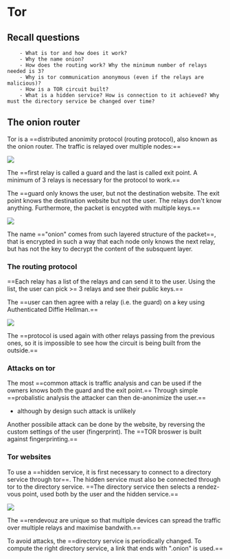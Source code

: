 # Tor

## Recall questions 
        - What is tor and how does it work? 
        - Why the name onion?
        - How does the routing work? Why the minimum number of relays needed is 3?
        - Why is tor communication anonymous (even if the relays are malicious)?
        - How is a TOR circuit built?
        - What is a hidden service? How is connection to it achieved? Why must the directory service be changed over time? 

## The onion router

Tor is a ==distributed anonimity protocol (routing protocol), also known as the onion router.
The traffic is relayed over multiple nodes:==

![](../../../DS/tor.png)

The ==first relay is called a guard and the last is called exit point. A minimum of 3 relays is necessary for the protocol to work.==

The ==guard only knows the user, but not the destination website. The exit point knows the destination website but not the user. The relays don't
know anything. Furthermore, the packet is encypted with multiple keys.==

![](../../../DS/tor1.png)
 
The name =="onion" comes from such layered structure of the packet==, that is encrypted in such a way that each node only knows the next relay, but has not the key to decrypt the content of the subsquent layer.

### The routing protocol

==Each relay has a list of the relays and can send it to the user. Using the list, the
user can pick >= 3 relays and see their public keys.==

The ==user can then agree with a relay (i.e. the guard) on a key using Authenticated Diffie Hellman.==

![](../../../DS/tor2.png)

The ==protocol is used again with other relays passing from the previous ones, so it is impossible to see how the circuit is being built from the outside.==

### Attacks on tor

The most ==common attack is traffic analysis and can be used if the owners knows both the guard and the exit point.==
Through simple ==probalistic analysis the attacker can then de-anonimize the user.==
- although by design such attack is unlikely

Another possibile attack can be done by the website, by reversing the custom settings of the user (fingerprint).
The ==TOR broswer is built against fingerprinting.==

### Tor websites

To use a ==hidden service, it is first necessary to connect to a directory service through tor==. The hidden service must also be connected
through tor to the directory service. ==The directory service then selects a rendez-vous point, used both by the user and the hidden service.==

![](../../../DS/tor3.png)

The ==rendevouz are unique so that multiple devices can spread the traffic over multiple relays and maximise bandwith.==

To avoid attacks, the ==directory service is periodically changed. To compute the right directory service, a link that ends with ".onion" is used.==